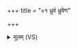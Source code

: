 +++
title = "०१ ध्रुवं ध्रुवेण"

+++
<details><summary>मूलम् (VS)</summary>

ध्रु॒वं ध्रु॒वेण॑ ह॒विषाव॒ सोमं॑ नयामसि। यथा॑ न॒ इन्द्रः॒ केव॑ली॒र्विशः॒ संम॑नस॒स्कर॑त् ॥
</details>